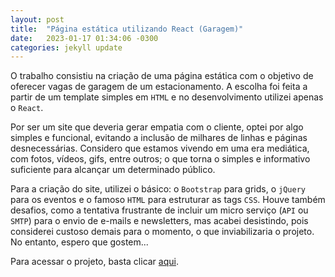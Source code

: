 ```yaml
---
layout: post
title:  "Página estática utilizando React (Garagem)"
date:   2023-01-17 01:34:06 -0300
categories: jekyll update
---
```


O trabalho consistiu na criação de uma página estática com o objetivo de oferecer vagas de garagem de um estacionamento. A escolha foi feita a partir de um template simples em `HTML` e no desenvolvimento utilizei apenas o `React`. 

Por ser um site que deveria gerar empatia com o cliente, optei por algo simples e funcional, evitando a inclusão de milhares de linhas e páginas desnecessárias. Considero que estamos vivendo em uma era mediática, com fotos, vídeos, gifs, entre outros; o que torna o simples e informativo suficiente para alcançar um determinado público.

Para a criação do site, utilizei o básico: o `Bootstrap` para grids, o `jQuery` para os eventos e o famoso `HTML` para estruturar as tags `CSS`. Houve também desafios, como a tentativa frustrante de incluir um micro serviço (`API` ou `SMTP`) para o envio de e-mails e newsletters, mas acabei desistindo, pois considerei custoso demais para o momento, o que inviabilizaria o projeto. No entanto, espero que gostem...

Para acessar o projeto, basta clicar [aqui].

<br>

[aqui]: https://garagens.vercel.app/
<!-- [Stripe]: https://stripe.com -->